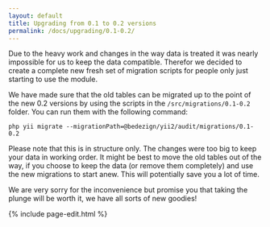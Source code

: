 ```yaml
---
layout: default
title: Upgrading from 0.1 to 0.2 versions
permalink: /docs/upgrading/0.1-0.2/
---
```


Due to the heavy work and changes in the way data is treated it was nearly impossible for us to keep the data compatible. Therefor we decided to create a complete new fresh set of migration scripts for people only just starting to use the module.

We have made sure that the old tables can be migrated up to the point of the new 0.2 versions by using the scripts in the `/src/migrations/0.1-0.2` folder. You can run them with the following command:

```
php yii migrate --migrationPath=@bedezign/yii2/audit/migrations/0.1-0.2
```

Please note that this is in structure only. The changes were too big to keep your data in working order. It might be best to move the old tables out of the way, if you choose to keep the data (or remove them completely) and use the new migrations to start anew. This will potentially save you a lot of time. 

We are very sorry for the inconvenience but promise you that taking the plunge will be worth it, we have all sorts of new goodies!

{% include page-edit.html %}